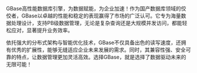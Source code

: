 GBase高性能数据库引擎，为数据赋能，为企业加速！作为国产数据库领域的佼佼者，GBase以卓越的性能和稳定的表现赢得了市场的广泛认可。它专为海量数据处理设计，支持PB级数据管理，无论是复杂查询还是大规模并发访问，都能轻松应对，显著提升业务效率。

依托强大的分布式架构与智能优化技术，GBase不仅具备出色的读写速度，还拥有优秀的扩展性，能够无缝适应企业未来发展的需求。同时，其兼容性强、安全可靠的特点，让数据管理更加灵活高效。选择GBase，就是选择了数据驱动未来的无限可能！